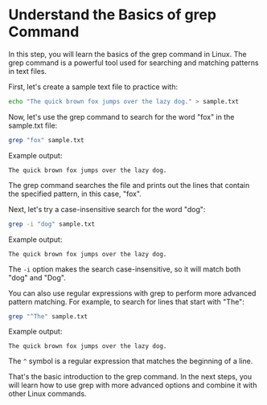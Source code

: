 # Understand the Basics of grep Command

In this step, you will learn the basics of the grep command in Linux. The grep command is a powerful tool used for searching and matching patterns in text files.

First, let's create a sample text file to practice with:

```bash
echo "The quick brown fox jumps over the lazy dog." > sample.txt
```

Now, let's use the grep command to search for the word "fox" in the sample.txt file:

```bash
grep "fox" sample.txt
```

Example output:

```
The quick brown fox jumps over the lazy dog.
```

The grep command searches the file and prints out the lines that contain the specified pattern, in this case, "fox".

Next, let's try a case-insensitive search for the word "dog":

```bash
grep -i "dog" sample.txt
```

Example output:

```
The quick brown fox jumps over the lazy dog.
```

The `-i` option makes the search case-insensitive, so it will match both "dog" and "Dog".

You can also use regular expressions with grep to perform more advanced pattern matching. For example, to search for lines that start with "The":

```bash
grep "^The" sample.txt
```

Example output:

```
The quick brown fox jumps over the lazy dog.
```

The `^` symbol is a regular expression that matches the beginning of a line.

That's the basic introduction to the grep command. In the next steps, you will learn how to use grep with more advanced options and combine it with other Linux commands.
